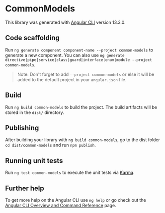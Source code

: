 # CommonModels

This library was generated with [Angular CLI](https://github.com/angular/angular-cli) version 13.3.0.

## Code scaffolding

Run `ng generate component component-name --project common-models` to generate a new component. You can also use `ng generate directive|pipe|service|class|guard|interface|enum|module --project common-models`.

> Note: Don't forget to add `--project common-models` or else it will be added to the default project in your `angular.json` file.

## Build

Run `ng build common-models` to build the project. The build artifacts will be stored in the `dist/` directory.

## Publishing

After building your library with `ng build common-models`, go to the dist folder `cd dist/common-models` and run `npm publish`.

## Running unit tests

Run `ng test common-models` to execute the unit tests via [Karma](https://karma-runner.github.io).

## Further help

To get more help on the Angular CLI use `ng help` or go check out the [Angular CLI Overview and Command Reference](https://angular.io/cli) page.
